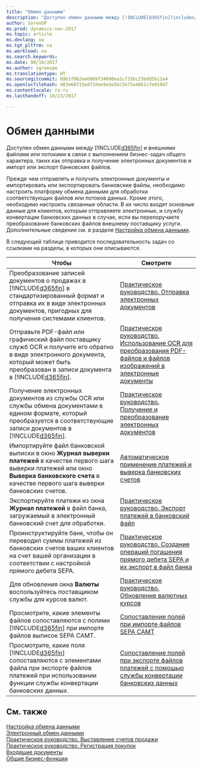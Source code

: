 ```yaml
---
title: "Обмен данными"
description: "Доступен обмен данными между [!INCLUDE[d365fin](includes/d365fin_md.md)] и внешними файлами или потоками в связи с выполнением бизнес-задач общего характера, таких как отправка и получение электронных документов и импорт или экспорт банковских файлов."
author: SorenGP
ms.prod: dynamics-nav-2017
ms.topic: article
ms.devlang: na
ms.tgt_pltfrm: na
ms.workload: na
ms.search.keywords: 
ms.date: 08/18/2017
ms.author: sgroespe
ms.translationtype: HT
ms.sourcegitcommit: b9b1f062ee6009f34698ea2cf33bc25bdd5b11e4
ms.openlocfilehash: d83e68f31edf2dee9e3e5bc5b73a4861cfe919d7
ms.contentlocale: ru-ru
ms.lasthandoff: 10/23/2017

---
```

# <a name="exchanging-data"></a>Обмен данными
Доступен обмен данными между [!INCLUDE[d365fin](includes/d365fin_md.md)] и внешними файлами или потоками в связи с выполнением бизнес-задач общего характера, таких как отправка и получение электронных документов и импорт или экспорт банковских файлов.  

Прежде чем отправлять и получать электронные документы и импортировать или экспортировать банковские файлы, необходимо настроить платформу обмена данными для обработки соответствующих файлов или потоков данных. Кроме этого, необходимо настроить связанные области. В их число входят основные данные для клиентов, которым отправляете электронные, и службу конвертации банковских данных в случае, если вы перепоручаете преобразование банковских файлов внешнему поставщику услуги. Дополнительные сведения см. в разделе [Настройка обмена данными](across-set-up-data-exchange.md).  

 В следующей таблице приводится последовательность задач со ссылками на разделы, в которых они описываются.  

|**Чтобы**|**Смотрите**|  
|------------|-------------|  
|Преобразование записей документов о продажах в [!INCLUDE[d365fin](includes/d365fin_md.md)] в стандартизированный формат и отправка их в виде электронных документов, пригодных для получения системами клиентов.|[Практическое руководство. Отправка электронных документов](sales-how-to-send-electronic-documents.md)|  
|Отправьте PDF-файл или графический файл поставщику служб OCR и получите его обратно в виде электронного документа, который может быть преобразован в записи документа в [!INCLUDE[d365fin](includes/d365fin_md.md)].|[Практическое руководство. Использование OCR для преобразования PDF-файлов и файлов изображений в электронные документы](across-how-use-ocr-pdf-images-files.md)|  
|Получение электронных документов из службы OCR или службы обмена документами в едином формате, который преобразуется в соответствующие записи документов в [!INCLUDE[d365fin](includes/d365fin_md.md)].|[Практическое руководство. Получение и преобразование электронных документов](purchasing-how-to-receive-and-convert-electronic-documents.md)|  
|Импортируйте файл банковской выписки в окно **Журнал выверки платежей** в качестве первого шага выверки платежей или окно **Выверка банковского счета** в качестве первого шага выверки банковских счетов.|[Автоматическое применение платежей и выверка банковских счетов](receivables-apply-payments-auto-reconcile-bank-accounts.md)|  
|Экспортируйте платежи из окна **Журнал платежей** в файл банка, загружаемый в электронный банковский счет для обработки.|[Практическое руководство. Экспорт платежей в банковский файл](payables-how-export-payments-bank-file.md)|  
|Проинструктируйте банк, чтобы он переводил суммы платежей из банковских счетов ваших клиентов на счет вашей организации в соответствии с настройкой прямого дебета SEPA.|[Практическое руководство. Создание операций погашения прямого дебета SEPA и их экспорт в файл банка](finance-how-create-sepa-direct-debit-collection-entries-export-bank-file.md)|  
|Для обновления окна **Валюты** воспользуйтесь поставщиком службы для курсов валют.|[Практическое руководство. Обновление валютных курсов](finance-how-update-currencies.md)|  
|Просмотрите, какие элементы файлов сопоставляются с полями [!INCLUDE[d365fin](includes/d365fin_md.md)] при импорте файлов выписок SEPA CAMT.|[Сопоставление полей при импорте файлов SEPA CAMT](across-field-mapping-when-importing-sepa-camt-files.md)|  
|Просмотрите, какие поля [!INCLUDE[d365fin](includes/d365fin_md.md)] сопоставляются с элементами файла при экспорте файлов платежей при использовании функции службы конвертации банковских данных.|[Сопоставление полей при экспорте файлов платежей с помощью службы конвертации банковских данных](across-field-mapping-when-exporting-payment-files-using-bank-data-conversion-service.md)|  

## <a name="see-also"></a>См. также  
[Настройка обмена данными](across-set-up-data-exchange.md)  
[Электронный обмен данными](across-data-exchange.md)  
[Практическое руководство. Выставление счетов продажи](sales-how-invoice-sales.md)   
[Практическое руководство. Регистрация покупок](purchasing-how-record-purchases.md)  
[Входящие документы](across-income-documents.md)  
[Общие бизнес-функции](ui-across-business-areas.md)  

